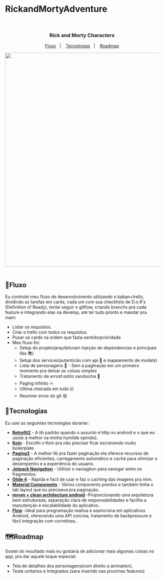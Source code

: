 # RickandMortyAdventure

<br />
<p align="center">
  <h3 align="center">Rick and Morty Characters</h3>
</p>
<p align="center">
  <a href="#fluxo">Fluxo</a>&nbsp;&nbsp;&nbsp;|&nbsp;&nbsp;&nbsp;
  <a href="#tecnologias">Tecnologias</a>&nbsp;&nbsp;&nbsp;|&nbsp;&nbsp;&nbsp;
  <a href="#%EF%B8%8Froadmap">Roadmap</a>
</p>

<div align="center">
<img src="https://github.com/alini159/RickandMortyAdventure/assets/44498505/b6eade51-1c84-464d-89a4-47d5d5af4061" width="700px" />
</div>

<br>

## 🌱Fluxo

Eu controlei meu fluxo de desenvolvimento utilizando o kaban+trello, dividindo as tarefas em cards, cada um com sua checklists de D.o.R's (Definition of Ready), tentei seguir o gitflow, criando branchs pra cada feature e integrando elas na develop, até ter tudo pronto e mandar pra main:

* Listar os requisitos.
* Criar o trello com todos os requisitos.
* Puxar os cards na ordem que fazia sentido/prioridade 
* Meu fluxo foi:
  * Setup do projeto(arquiteturam injeção de dependencias e principais libs 📚)
  * Setup dos services(autenticão com api 🔐 e mapeamento de models)
  * Lista de personagens 🦸 - Sem a paginação em um primeiro momento pra deixar as coisas simples
  * Tratamento de erros❗ estilo sanduiche 🥪
  * Paging infinito ♾️
  * Ultima checada em tudo ☑️
  * Resolver erros do git 😧
 
    
## 🚀Tecnologias
Eu usei as seguintes tecnologias durante :

* <b><a href="https://square.github.io/retrofit/">Retrofit2</a></b> - A lib padrão quando o assunto é http no android e o que eu uso(e a melhor na minha humilde opinião).
* <b><a href="https://insert-koin.io/docs/quickstart/android/">Koin</a></b> - Escolhi o Koin pra não precisar ficar escrevendo muito boilerplate.
* <b><a href= "https://developer.android.com/topic/libraries/architecture/paging/v3-overview?hl=pt-br">Paging3</a></b> - A melhor lib pra fazer paginação ela oferece recursos de paginação eficientes, carregamento automático e cache para otimizar o desempenho e a experiência do usuário.
* <b><a href="https://developer.android.com/guide/navigation/navigation-getting-started">Jetpack Navigation</a></b> - Utilizei o naviagtion para navegar entre os fragmentos.
* <b><a href="https://github.com/bumptech/glide">Glide 4</a></b> - Rápida e facil de usar e faz o caching das imagens pra mim.
* <b><a href="https://material.io/develop/android">Material Components</a></b> - Vários components prontos e também tinha o tab layout que eu precisava pra paginação.
* <b><a href="https://medium.com/edersonmelo/clean-architecture-com-mvvm-em-aplica%C3%A7%C3%B5es-android-153eaeb1e37d">mvvm + clean architecture android</a></b> -Proporcionando uma arquitetura bem estruturada, separação clara de responsabilidades e facilita a manutenção e escalabilidade do aplicativo..
* <b><a href= "https://developer.android.com/kotlin/flow?hl=pt-br">Flow</a></b> -ideal para programação reativa e assíncrona em aplicativos Android, oferecendo uma API concisa, tratamento de backpressure e fácil integração com corrotinas..

## 🗺️Roadmap
Gostei do resultado mais eu gostaria de adicionar mais algumas coisas no app, pra dar aquele toque especial:

* Tela de detalhes dos personagens(com direito a animation).
* Teste unitarios e Integrados.(sera inserido nas proximas features)

